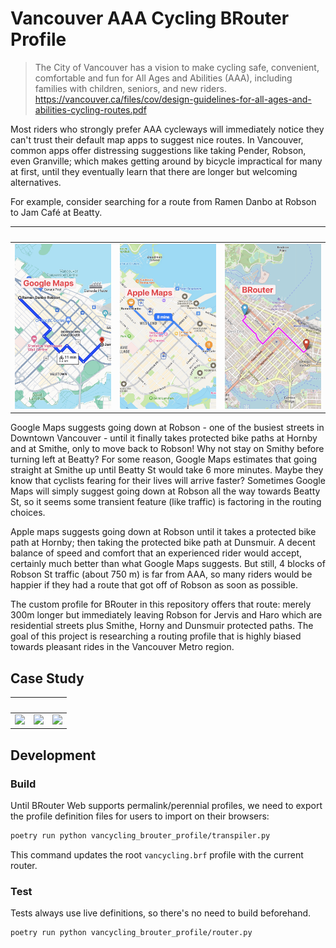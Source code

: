 # Vancouver AAA Cycling BRouter Profile

> The City of Vancouver has a vision to make cycling safe, convenient,
> comfortable and fun for All Ages and Abilities (AAA), including families with
> children, seniors, and new riders.
> https://vancouver.ca/files/cov/design-guidelines-for-all-ages-and-abilities-cycling-routes.pdf

Most riders who strongly prefer AAA cycleways will immediately notice they can't
trust their default map apps to suggest nice routes. In Vancouver, common apps
offer distressing suggestions like taking Pender, Robson, even Granville; which
makes getting around by bicycle impractical for many at first, until they
eventually learn that there are longer but welcoming alternatives.

For example, consider searching for a route from Ramen Danbo at Robson to Jam
Café at Beatty.

|             ⠀              |             ⠀              |              ⠀               |
| :------------------------: | :------------------------: | :--------------------------: |
| ![](/docs/case1/gmaps.jpg) | ![](/docs/case1/amaps.jpg) | ![](/docs/case1/brouter.jpg) |

Google Maps suggests going down at Robson - one of the busiest streets in
Downtown Vancouver - until it finally takes protected bike paths at Hornby and
at Smithe, only to move back to Robson! Why not stay on Smithy before turning
left at Beatty? For some reason, Google Maps estimates that going straight at
Smithe up until Beatty St would take 6 more minutes. Maybe they know that
cyclists fearing for their lives will arrive faster? Sometimes Google Maps will
simply suggest going down at Robson all the way towards Beatty St, so it seems
some transient feature (like traffic) is factoring in the routing choices.

Apple maps suggests going down at Robson until it takes a protected bike path at
Hornby; then taking the protected bike path at Dunsmuir. A decent balance of
speed and comfort that an experienced rider would accept, certainly much better
than what Google Maps suggests. But still, 4 blocks of Robson St traffic (about
750 m) is far from AAA, so many riders would be happier if they had a route that
got off of Robson as soon as possible.

The custom profile for BRouter in this repository offers that route: merely 300m
longer but immediately leaving Robson for Jervis and Haro which are residential
streets plus Smithe, Horny and Dunsmuir protected paths. The goal of this
project is researching a routing profile that is highly biased towards pleasant
rides in the Vancouver Metro region.

## Case Study

[brouter]: https://brouter.de/brouter-web/#map=14/49.2853/-123.1407/standard&lonlats=-123.126559,49.289796;-123.097153,49.278784;-123.124914,49.279419;-123.135149,49.291143;-123.156363,49.303125;-123.148831,49.272573

|             ⠀              |             ⠀              |              ⠀               |
| :------------------------: | :------------------------: | :--------------------------: |
| ![](/docs/case2/gmaps.jpg) | ![](/docs/case2/amaps.jpg) | ![](/docs/case2/brouter.jpg) |

## Development

### Build

Until BRouter Web supports permalink/perennial profiles, we need to export the
profile definition files for users to import on their browsers:

```bash
poetry run python vancycling_brouter_profile/transpiler.py
```

This command updates the root `vancycling.brf` profile with the current router.

### Test

Tests always use live definitions, so there's no need to build beforehand.

```bash
poetry run python vancycling_brouter_profile/router.py
```
